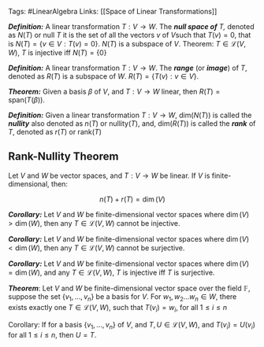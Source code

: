 Tags: #LinearAlgebra 
Links: [[Space of Linear Transformations]]

_**Definition:**_ A linear transformation $T : V\to W$. The _**null space of** $T$,_ denoted as $N(T)$ or $\text{null }T$ it is the set of all the vectors $v$ of $V$such that $T(v) = 0$, that is $N(T)=\{v \in V: T(v) = 0\}$. $N(T)$ is a subspace of $V$.
Theorem: $T\in\mathcal{L}(V,W)$, $T$ is injective iff $N(T) =\{0\}$

_**Definition:**_ A linear transformation $T: V\to W$. The _**range**_ (or _**image**_) of $T$, denoted as $R(T)$ is a subspace of $W$. $R(T) = \{T(v) : v \in V\}$.

_**Theorem:**_ Given a basis $\beta$ of $V$, and $T: V\to W$ linear, then $R(T) = \text{span}(T(\beta))$.

_**Definition:**_ Given a linear transformation $T: V\to W$, $\text{dim}(N(T))$ is called the _**nullity**_ also denoted as $n(T)$ or $\text{nullity}(T)$, and, $\text{dim}(R(T))$ is called the _**rank**_ of $T$, denoted as $r(T)$ or $\text{rank}(T)$

## Rank-Nullity Theorem
Let $V$ and $W$ be vector spaces, and $T:V\to W$ be linear. If $V$ is finite-dimensional, then:

$$ n(T) + r(T) = \dim(V) $$

_**Corollary:**_ Let $V$ and $W$ be finite-dimensional vector spaces where $\dim(V) > \dim(W)$, then any $T\in\mathcal{L}(V,W)$ cannot be injective.

_**Corollary:**_ Let $V$ and $W$ be finite-dimensional vector spaces where $\dim(V) < \dim(W)$, then any $T\in\mathcal{L}(V,W)$ cannot be surjective.

_**Corollary:**_ Let $V$ and $W$ be finite-dimensional vector spaces where $\dim(V) = \dim(W)$, and any $T\in\mathcal{L}(V,W)$, $T$ is injective iff $T$ is surjective.

_**Theorem**_: Let $V$ and $W$ be finite-dimensional vector space over the field $\mathbb{F}$, suppose the set $\{v_1,\dots ,v_n\}$ be a basis for $V$. For $w_1, w_2 \dots w_n \in W$, there exists exactly one $T\in\mathcal{L}(V,W)$, such that $T(v_i) = w_i,$ for all $1\leq i \leq n$

Corollary: If for a basis $\{v_1,\dots ,v_n \}$ of $V$, and $T, U\in\mathcal{L}(V,W)$, and $T(v_i) = U(v_i)$ for all $1\leq i \leq n$, then $U =T$.